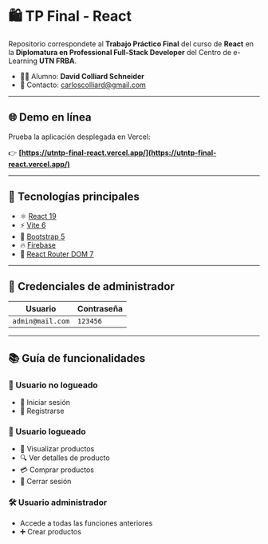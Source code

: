 # 🛍️ TP Final - React

Repositorio correspondete al **Trabajo Práctico Final** del curso de **React** en la **Diplomatura en Professional Full-Stack Developer** del Centro de e-Learning **UTN FRBA**.

- 👨‍🎓 Alumno: **David Colliard Schneider**  
- 📧 Contacto: [carloscolliard@gmail.com](mailto:carloscolliard@gmail.com)

---

## 🌐 Demo en línea

Prueba la aplicación desplegada en Vercel:

👉 **[https://utntp-final-react.vercel.app/](https://utntp-final-react.vercel.app/)**

---

## 🚀 Tecnologías principales

- ⚛️ [React 19](https://react.dev/)
- ⚡ [Vite 6](https://vitejs.dev/)
- 🎨 [Bootstrap 5](https://getbootstrap.com/)
- 🔥 [Firebase](https://firebase.google.com/)
- 🔗 [React Router DOM 7](https://reactrouter.com/)

---

## 🔐 Credenciales de administrador

| Usuario                | Contraseña |
|------------------------|------------|
| `admin@mail.com`       | `123456`   |

---

## 📚 Guía de funcionalidades

### 👤 Usuario no logueado
- 🔑 Iniciar sesión
- 📝 Registrarse

### 🙋 Usuario logueado
- 🛒 Visualizar productos
- 🔍 Ver detalles de producto
- 💳 Comprar productos
- 🚪 Cerrar sesión

### 🛠️ Usuario administrador
- Accede a todas las funciones anteriores
- ➕ Crear productos
